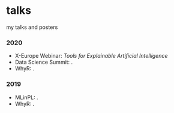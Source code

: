 # talks

my talks and posters

### 2020

- X-Europe Webinar: *Tools for Explainable Artificial Intelligence*
- Data Science Summit: .
- WhyR: .

### 2019

- MLinPL: .
- WhyR: .